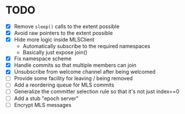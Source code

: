 TODO
====

* [X] Remove `sleep()` calls to the extent possible
* [X] Avoid raw pointers to the extent possible
* [X] Hide more logic inside MLSClient
    * Automatically subscribe to the required namespaces
    * Basically just expose join()
* [X] Fix namespace scheme
* [X] Handle commits so that multiple members can join
* [X] Unsubscribe from welcome channel after being welcomed
* [ ] Provide some facility for leaving / being removed
* [ ] Add a reordering queue for MLS commits
* [ ] Generalize the committer selection rule so that it's not just index==0
* [ ] Add a stub "epoch server"
* [ ] Encrypt MLS messages
